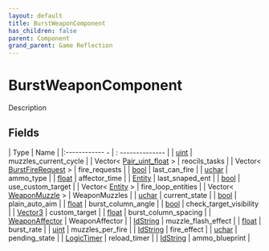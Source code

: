 ```yaml
---
layout: default
title: BurstWeaponComponent
has_children: false
parent: Component
grand_parent: Game Reflection
---
```

# BurstWeaponComponent
Description 

## Fields
| Type | Name |
|:------------ - | : -------------- |
| [uint](game-reflection/components/uint.md) | muzzles_current_cycle |
| Vector< [Pair_uint_float](game-reflection/classes/pair_uint_float.md) > | reocils_tasks |
| Vector< [BurstFireRequest](game-reflection/classes/burst_fire_request.md) > | fire_requests |
| [bool](game-reflection/components/bool.md) | last_can_fire |
| [uchar](game-reflection/enums/uchar.md) | ammo_type |
| [float](game-reflection/components/float.md) | affector_time |
| [Entity](game-reflection/classes/entity.md) | last_snaped_ent |
| [bool](game-reflection/components/bool.md) | use_custom_target |
| Vector< [Entity](game-reflection/classes/entity.md) > | fire_loop_entities |
| Vector< [WeaponMuzzle](game-reflection/classes/weapon_muzzle.md) > | WeaponMuzzles |
| [uchar](game-reflection/enums/uchar.md) | current_state |
| [bool](game-reflection/components/bool.md) | plain_auto_aim |
| [float](game-reflection/components/float.md) | burst_column_angle |
| [bool](game-reflection/components/bool.md) | check_target_visibility |
| [Vector3](game-reflection/classes/vector3.md) | custom_target |
| [float](game-reflection/components/float.md) | burst_column_spacing |
| [WeaponAffector](game-reflection/classes/weapon_affector.md) | WeaponAffector |
| [IdString](game-reflection/components/id_string.md) | muzzle_flash_effect |
| [float](game-reflection/components/float.md) | burst_rate |
| [uint](game-reflection/components/uint.md) | muzzles_per_fire |
| [IdString](game-reflection/components/id_string.md) | fire_effect |
| [uchar](game-reflection/enums/uchar.md) | pending_state |
| [LogicTimer](game-reflection/classes/logic_timer.md) | reload_timer |
| [IdString](game-reflection/components/id_string.md) | ammo_blueprint |
